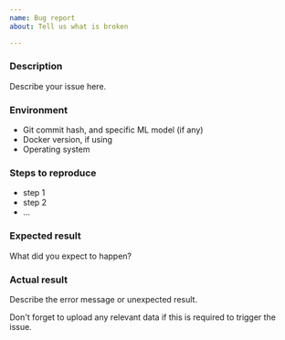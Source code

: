```yaml
---
name: Bug report
about: Tell us what is broken

---
```


### Description
Describe your issue here.

### Environment
- Git commit hash, and specific ML model (if any)
- Docker version, if using
- Operating system

### Steps to reproduce
- step 1
- step 2
- ...

### Expected result
What did you expect to happen?

### Actual result
Describe the error message or unexpected result.

Don't forget to upload any relevant data if this is required to trigger the issue.
